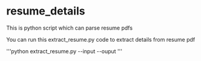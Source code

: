 # resume_details
This is python script which can parse resume pdfs

You can run this extract_resume.py code to extract details from resume pdf

'''python extract_resume.py --input <pdf path and name> --ouput <json output name>'''
